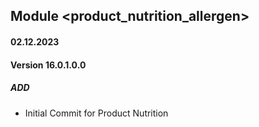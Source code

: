 ## Module <product_nutrition_allergen>

#### 02.12.2023
#### Version 16.0.1.0.0
##### ADD
- Initial Commit for Product Nutrition 

